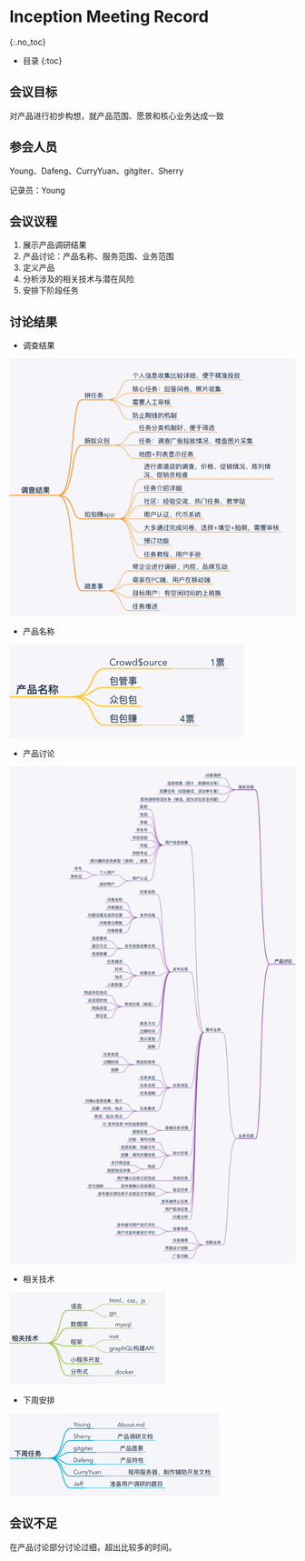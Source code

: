 # Inception Meeting Record

{:.no_toc}

* 目录
{:toc}

## 会议目标
对产品进行初步构想，就产品范围、愿景和核心业务达成一致

## 参会人员
Young、Dafeng、CurryYuan、gitgiter、Sherry

记录员：Young

## 会议议程
1. 展示产品调研结果
2. 产品讨论：产品名称、服务范围、业务范围
3. 定义产品
4. 分析涉及的相关技术与潜在风险
5. 安排下阶段任务
   
## 讨论结果
- 调查结果

![调查结果](../imgs/inception-meeting1.png)

- 产品名称

![产品名称](../imgs/inception-meeting2.png)

- 产品讨论
  
![产品讨论](../imgs/inception-meeting3.png)

- 相关技术
  
![相关技术](../imgs/inception-meeting4.png)

- 下周安排
  
![下周安排](../imgs/inception-meeting5.png)

## 会议不足
在产品讨论部分讨论过细，超出比较多的时间。
